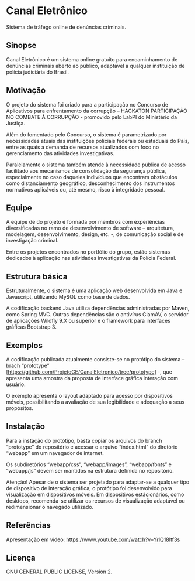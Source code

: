 # Canal Eletrônico
Sistema de tráfego online de denúncias criminais.


## Sinopse

Canal Eletrônico é um sistema online gratuito para encaminhamento de denúncias criminais aberto ao público, adaptável a qualquer instituição de polícia judiciária do Brasil.


## Motivação

O projeto do sistema foi criado para a participação no Concurso de Aplicativos para enfrentamento da corrupção – HACKATON PARTICIPAÇÃO NO COMBATE À CORRUPÇÃO - promovido pelo LabPI do Ministério da Justiça.

Além do fomentado pelo Concurso, o sistema é parametrizado por necessidades atuais das instituições policiais federais ou estaduais do País, entre as quais a demanda de recursos atualizados com foco no gerenciamento das atividades investigativas.

Paralelamente o sistema também atende à necessidade pública de acesso facilitado aos mecanismos de consolidação da segurança pública, especialmente no caso daqueles indivíduos que encontram obstáculos como distanciamento geográfico, desconhecimento dos instrumentos normativos aplicáveis ou, até mesmo, risco à integridade pessoal.


## Equipe

A equipe de do projeto é formada por membros com experiências diversificadas no ramo de desenvolvimento de software – arquitetura, modelagem, desenvolvimento, design, etc. -, de comunicação social e de investigação criminal.

Entre os projetos encontrados no portfólio do grupo, estão sistemas dedicados à aplicação nas atividades investigativas da Polícia Federal.


## Estrutura básica

Estruturalmente, o sistema é uma aplicação web desenvolvida em Java e Javascript, utilizando MySQL como base de dados.

A codificação backend Java utiliza dependências administradas por Maven, como Spring MVC. Outras dependências são o antivírus ClamAV, o servidor de aplicações Wildfly 9.X ou superior e o framework para interfaces gráficas Bootstrap 3.


## Exemplos

A codificação publicada atualmente consiste-se no protótipo do sistema – brach “prototype” [https://github.com/ProjetoCE/CanalEletronico/tree/prototype] -, que apresenta uma amostra da proposta de interface gráfica interação com usuário.

O exemplo apresenta o layout adaptado para acesso por dispositivos móveis, possibilitando a avaliação de sua legibilidade e adequação a seus propósitos.


## Instalação

Para a instação do protótipo, basta copiar os arquivos do branch “prototype” do repositório e acessar o arquivo “index.html” do diretório “webapp” em um navegador de internet.

Os subdiretórios “webapp/css”, “webapp/images”, “webapp/fonts” e “webapp/js” devem ser mantidos na estrutura definida no repositório.

Atenção! Apesar de o sistema ser projetado para adaptar-se a qualquer tipo de dispositivo de interação gráfica, o protótipo foi desenvolvido para visualização em dispositivos móveis. Em dispositivos estácionários, como desktops, recomenda-se utilizar os recursos de visualização adaptável ou redimensionar o navegado utilizado.


## Referências

Apresentação em vídeo:
https://www.youtube.com/watch?v=YrlQ18Itf3s


## Licença

GNU GENERAL PUBLIC LICENSE, Version 2.

